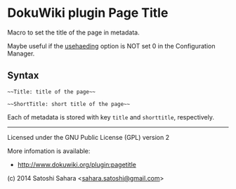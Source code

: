 DokuWiki plugin Page Title
====================================

Macro to set the title of the page in metadata.

Maybe useful if the [usehaeding](https://www.dokuwiki.org/config:useheading) option is NOT set 0 in the Configuration Manager.

Syntax
------


    ~~Title: title of the page~~ 

    ~~ShortTitle: short title of the page~~

Each of metadata is stored with key `title` and `shorttitle`, respectively.



----
Licensed under the GNU Public License (GPL) version 2

More infomation is available:
  * http://www.dokuwiki.org/plugin:pagetitle

(c) 2014 Satoshi Sahara \<sahara.satoshi@gmail.com>
